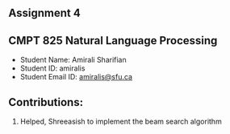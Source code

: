 ## Assignment 4
## CMPT 825 Natural Language Processing
* Student Name: Amirali Sharifian
* Student ID: amiralis
* Student Email ID: amiralis@sfu.ca

## Contributions:

1. Helped, Shreeasish to implement the beam search algorithm

